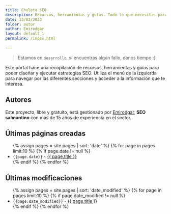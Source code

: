 ```yaml
---
title: Chuleta SEO
description: Recursos, herramientas y guías. Todo lo que necesitas para tus estrategias SEO.
date: 13/02/2023
folder: autor
author: Emirodgar
layout: default_1
permalink: /index.html
  
---
```


> Estamos en `desarrollo`, si encuentras algún fallo, danos tiempo :)

Este portal hace una recopilación de recursos, herramientas y guías para poder diseñar y ejecutar estrategias SEO. Utiliza el menú de la izquierda para navegar por las diferentes secciones y acceder a la información que te interesa.


## Autores

Este proyecto, libre y gratuito, está gestionado por [Emirodgar](https://chuletaseo.com/emirodgar), **SEO salmantino** con más de 15 años de experiencia en el sector.  

## Últimas páginas creadas

<ul>
{% assign pages = site.pages | sort: 'date' %}
{% for page in pages limit:10 %}
{% if page.date != null  %}
	  <li> <code>{{page.date}}</code> - <a href="{{ page.url }}">{{ page.title }}</a></li>
{% endif %}
{% endfor %}
</ul>


## Últimas modificaciones

<ul>
{% assign pages = site.pages | sort: 'date_modified' %}
{% for page in pages limit:10 %}
{% if page.date_modified != null  %}
	  <li> <code>{{page.date_modified}}</code> - <a href="{{ page.url }}">{{ page.title }}</a></li>
{% endif %}
{% endfor %}
</ul>
